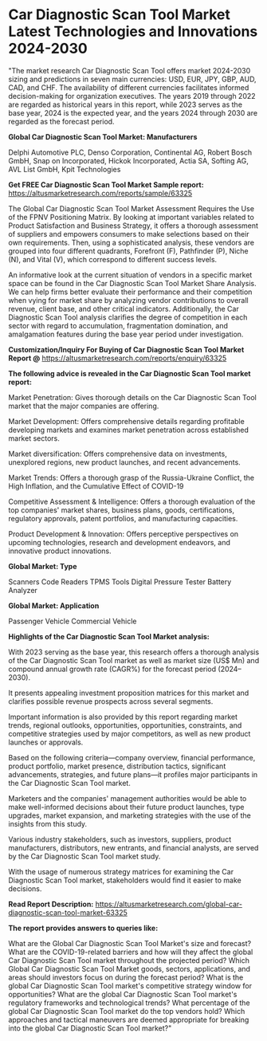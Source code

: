 <h1>Car Diagnostic Scan Tool Market Latest Technologies and Innovations 2024-2030</h1>

"The market research Car Diagnostic Scan Tool offers market 2024-2030 sizing and predictions in seven main currencies: USD, EUR, JPY, GBP, AUD, CAD, and CHF. The availability of different currencies facilitates informed decision-making for organization executives. The years 2019 through 2022 are regarded as historical years in this report, while 2023 serves as the base year, 2024 is the expected year, and the years 2024 through 2030 are regarded as the forecast period.

<b>Global Car Diagnostic Scan Tool Market: Manufacturers</b>

Delphi Automotive PLC, Denso Corporation, Continental AG, Robert Bosch GmbH, Snap on Incorporated, Hickok Incorporated, Actia SA, Softing AG, AVL List GmbH, Kpit Technologies

<b>Get FREE Car Diagnostic Scan Tool Market Sample report:</b> <a href="https://altusmarketresearch.com/reports/sample/63325">https://altusmarketresearch.com/reports/sample/63325</a>

The Global Car Diagnostic Scan Tool Market Assessment Requires the Use of the FPNV Positioning Matrix. By looking at important variables related to Product Satisfaction and Business Strategy, it offers a thorough assessment of suppliers and empowers consumers to make selections based on their own requirements. Then, using a sophisticated analysis, these vendors are grouped into four different quadrants, Forefront (F), Pathfinder (P), Niche (N), and Vital (V), which correspond to different success levels.

An informative look at the current situation of vendors in a specific market space can be found in the Car Diagnostic Scan Tool Market Share Analysis. We can help firms better evaluate their performance and their competition when vying for market share by analyzing vendor contributions to overall revenue, client base, and other critical indicators. Additionally, the Car Diagnostic Scan Tool analysis clarifies the degree of competition in each sector with regard to accumulation, fragmentation domination, and amalgamation features during the base year period under investigation.

<b>Customization/Inquiry For Buying of Car Diagnostic Scan Tool Market Report @</b> <a href="https://altusmarketresearch.com/reports/enquiry/63325">https://altusmarketresearch.com/reports/enquiry/63325</a>

<b>The following advice is revealed in the Car Diagnostic Scan Tool market report:</b>

Market Penetration: Gives thorough details on the Car Diagnostic Scan Tool market that the major companies are offering.

Market Development: Offers comprehensive details regarding profitable developing markets and examines market penetration across established market sectors.

Market diversification: Offers comprehensive data on investments, unexplored regions, new product launches, and recent advancements.

Market Trends: Offers a thorough grasp of the Russia-Ukraine Conflict, the High Inflation, and the Cumulative Effect of COVID-19

Competitive Assessment & Intelligence: Offers a thorough evaluation of the top companies' market shares, business plans, goods, certifications, regulatory approvals, patent portfolios, and manufacturing capacities.

Product Development & Innovation: Offers perceptive perspectives on upcoming technologies, research and development endeavors, and innovative product innovations.

<b>Global Market: Type</b>

Scanners
Code Readers
TPMS Tools
Digital Pressure Tester
Battery Analyzer

<b>Global Market: Application</b>

Passenger Vehicle
Commercial Vehicle


<b>Highlights of the Car Diagnostic Scan Tool Market analysis:</b>

With 2023 serving as the base year, this research offers a thorough analysis of the Car Diagnostic Scan Tool market as well as market size (US$ Mn) and compound annual growth rate (CAGR%) for the forecast period (2024–2030).

It presents appealing investment proposition matrices for this market and clarifies possible revenue prospects across several segments.

Important information is also provided by this report regarding market trends, regional outlooks, opportunities, opportunities, constraints, and competitive strategies used by major competitors, as well as new product launches or approvals.

Based on the following criteria—company overview, financial performance, product portfolio, market presence, distribution tactics, significant advancements, strategies, and future plans—it profiles major participants in the Car Diagnostic Scan Tool market.

Marketers and the companies' management authorities would be able to make well-informed decisions about their future product launches, type upgrades, market expansion, and marketing strategies with the use of the insights from this study.

Various industry stakeholders, such as investors, suppliers, product manufacturers, distributors, new entrants, and financial analysts, are served by the Car Diagnostic Scan Tool market study.

With the usage of numerous strategy matrices for examining the Car Diagnostic Scan Tool market, stakeholders would find it easier to make decisions.

<b>Read Report Description:</b> <a href="https://altusmarketresearch.com/global-car-diagnostic-scan-tool-market-63325">https://altusmarketresearch.com/global-car-diagnostic-scan-tool-market-63325</a>

<b>The report provides answers to queries like:</b>

What are the Global Car Diagnostic Scan Tool Market's size and forecast?
What are the COVID-19-related barriers and how will they affect the global Car Diagnostic Scan Tool market throughout the projected period?
Which Global Car Diagnostic Scan Tool Market goods, sectors, applications, and areas should investors focus on during the forecast period?
What is the global Car Diagnostic Scan Tool market's competitive strategy window for opportunities?
What are the global Car Diagnostic Scan Tool market's regulatory frameworks and technological trends?
What percentage of the global Car Diagnostic Scan Tool market do the top vendors hold?
Which approaches and tactical maneuvers are deemed appropriate for breaking into the global Car Diagnostic Scan Tool market?"
